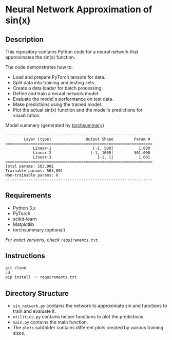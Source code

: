 # Neural Network Approximation of sin(x)

## Description

This repository contains Python code for a neural network that approximates the sin(x) function.

The code demonstrates how to:
- Load and prepare PyTorch tensors for data.
- Split data into training and testing sets.
- Create a data loader for batch processing.
- Define and train a neural network model.
- Evaluate the model's performance on test data.
- Make predictions using the trained model.
- Plot the actual sin(x) function and the model's predictions for visualization.

Model summary (generated by [torchsummary](https://github.com/sksq96/pytorch-summary))
```
----------------------------------------------------------------
        Layer (type)               Output Shape         Param #
================================================================
            Linear-1                  [-1, 500]           1,000
            Linear-2                 [-1, 1000]         501,000
            Linear-3                    [-1, 1]           1,001
================================================================
Total params: 503,001
Trainable params: 503,001
Non-trainable params: 0
----------------------------------------------------------------
```

## Requirements

- Python 3.x
- PyTorch
- scikit-learn
- Matplotlib
- torchsummary (optional)

_For exact versions, check `requirements.txt`_.

## Instructions

```bash
git clone 
cd 
pip install -r requirements.txt
```

## Directory Structure
- `sin_network.py` contains the network to approximate sin and functions to train and evaluate it.
- `utilities.py` contains helper functions to plot the predictions.
- `main.py` contains the main function.
- The `plots` subfolder contains different plots created by various training sizes.